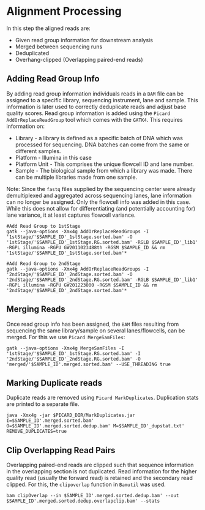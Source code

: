 # Alignment Processing

In this step the aligned reads are:

* Given read group information for downstream analysis
* Merged between sequencing runs
* Deduplicated
* Overhang-clipped (Overlapping paired-end reads)

## Adding Read Group Info

By adding read group information individuals reads in a `BAM` file can be assigned to a specific library, sequencing instrument, lane and sample. This information is later used to correctly deduplicate reads and adjust base quality scores.
Read group information is added using the `Picard AddOrReplaceReadGroup` tool which comes with the `GATK4`. This requires information on:

* Library - a library is defined as a specific batch of DNA which was processed for sequencing. DNA batches can come from the same or different samples.
* Platform - Illumina in this case
* Platform Unit - This comprises the unique flowcell ID and lane number.
* Sample - The biological sample from which a library was made. There can be multiple libraries made from one sample.

Note: Since the `fastq` files supplied by the sequencing center were already demultiplexed and aggregated across sequencing lanes, lane information can no longer be assigned. Only the flowcell info was added in this case. While this does not allow for differentiating (and potentially accounting for) lane variance, it at least captures flowcell variance.

```
#Add Read Group to 1stStage
gatk --java-options -Xmx4g AddOrReplaceReadGroups -I '1stStage/'$SAMPLE_ID'_1stStage.sorted.bam' -O '1stStage/'$SAMPLE_ID'_1stStage.RG.sorted.bam' -RGLB $SAMPLE_ID'_lib1' -RGPL illumina -RGPU GW2011023488th -RGSM $SAMPLE_ID && rm '1stStage/'$SAMPLE_ID'_1stStage.sorted.bam'*

#Add Read Group to 2ndStage
gatk --java-options -Xmx4g AddOrReplaceReadGroups -I '2ndStage/'$SAMPLE_ID'_2ndStage.sorted.bam' -O '2ndStage/'$SAMPLE_ID'_2ndStage.RG.sorted.bam' -RGLB $SAMPLE_ID'_lib1' -RGPL illumina -RGPU GW201223000 -RGSM $SAMPLE_ID && rm '2ndStage/'$SAMPLE_ID'_2ndStage.sorted.bam'*
```

## Merging Reads

Once read group info has been assigned, the `BAM` files resulting from sequencing the same library/sample on several lanes/flowcells, can be merged. For this we use `Picard MergeSamFiles`:
```
gatk --java-options -Xmx4g MergeSamFiles -I '1stStage/'$SAMPLE_ID'_1stStage.RG.sorted.bam' -I '2ndStage/'$SAMPLE_ID'_2ndStage.RG.sorted.bam' -O 'merged/'$SAMPLE_ID'.merged.sorted.bam' --USE_THREADING true
```

## Marking Duplicate reads

Duplicate reads are removed using `Picard MarkDuplicates`. Duplication stats are printed to a separate file.

```
java -Xmx4g -jar $PICARD_DIR/MarkDuplicates.jar I=$SAMPLE_ID'.merged.sorted.bam' O=$SAMPLE_ID'.merged.sorted.dedup.bam' M=$SAMPLE_ID'_dupstat.txt' REMOVE_DUPLICATES=true
```

## Clip Overlapping Read Pairs

Overlapping paired-end reads are clipped such that sequence information in the overlapping section is not duplicated. Read information for the higher quality read (usually the forward read) is retained and the secondary read clipped. For this, the `clipoverlap` function in `Bamutil` was used.

```
bam clipOverlap --in $SAMPLE_ID'.merged.sorted.dedup.bam' --out $SAMPLE_ID'.merged.sorted.dedup.overlapclip.bam' --stats
```
